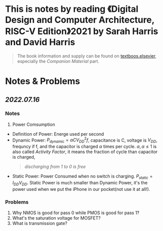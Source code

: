 # This is notes by reading 《Digital Design and Computer Architecture, RISC-V Edition》2021 by Sarah Harris and David Harris 
> The book information and supply can be found on [textboos.elsevier](https://textbooks.elsevier.com/web/product_details.aspx?isbn=9780128200643), especially the *Companion Material* part.

# Notes & Problems
## *2022.07.16*
### Notes
1. Power Comsumption
- Definition of Power: Energe used per second
- Dynamic Power: $P_{dynamic}=\alpha CV_{DD}^2 f$, capacitance is C, voltage is $V_{DD}$, frequncy if f, and the capacitor is charged $\alpha$ times per cycle. $\alpha,\alpha\leq 1$ is also called *Activity Factor*, it means the fraction of cycle than capacitor is charged, 
	> *discharging from 1 to 0 is free*
- Static Power: Power Consumed when no switch is charging. $P_{static}=I_{DD}V_{DD}$. Static Power is much smaller than Dynamic Power, it's the power used when we put the iPhone in our pocket(not use it at all!).
### Problems
1. Why NMOS is good for pass 0 while PMOS is good for pass 1?
2. What's the saturation voltage for MOSFET?
3. What is transmission gate?
